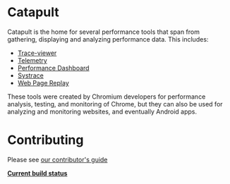 
<!-- Copyright 2015 The Chromium Authors. All rights reserved.
     Use of this source code is governed by a BSD-style license that can be
     found in the LICENSE file.
-->

Catapult
========

Catapult is the home for several performance tools that span from gathering,
displaying and analyzing performance data. This includes:

 * [Trace-viewer](/tracing/README.md)
 * [Telemetry](/telemetry/README.md)
 * [Performance Dashboard](/dashboard/README.md)
 * [Systrace](/systrace/README.md)
 * [Web Page Replay](/web_page_replay_go/README.md)

These tools were created by Chromium developers for performance analysis,
testing, and monitoring of Chrome, but they can also be used for analyzing and
monitoring websites, and eventually Android apps.

Contributing
============
Please see [our contributor's guide](/CONTRIBUTING.md)

**[Current build status](https://build.chromium.org/p/client.catapult/waterfall)**
